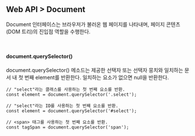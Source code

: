 Web API > Document
-
Document 인터페이스는 브라우저가 불러온 웹 페이지를 나타내며, 페이지 콘텐츠(DOM 트리)의 진입점 역할을 수행한다.

<br />

<h4>document.querySelector()</h4>
document.querySelector() 메소드는 제공한 선택자 또는 선택자 뭉치와 일치하는 문서 내 첫 번째 element를 반환한다.
일치하는 요소가 없으면 null을 반환한다.

```
// "select"라는 클래스를 사용하는 첫 번째 요소를 반환.
const element = document.querySelector('.select');

// "select"라는 ID를 사용하는 첫 번째 요소를 반환.
const element = document.querySelector('#select');

// <span> 태그를 사용하는 첫 번째 요소를 반환.
const tagSpan = document.querySelector('span');
```
